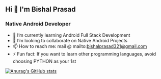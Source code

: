 ## Hi 👋 I'm Bishal Prasad

### Native Android Developer

- 🌱 I’m currently learning Android Full Stack Development
- 👯 I’m looking to collaborate on Native Android Projects
- 📫 How to reach me: mail @ mailto:bishalprasad321@gmail.com
- ⚡ Fun fact: If you want to learn other programming languages, avoid choosing PYTHON as your 1st

[![Anurag's GitHub stats](https://github-readme-stats.vercel.app/api?username=bishalprasad321&show_icons=true&theme=radical)](https://github.com/anuraghazra/github-readme-stats)
